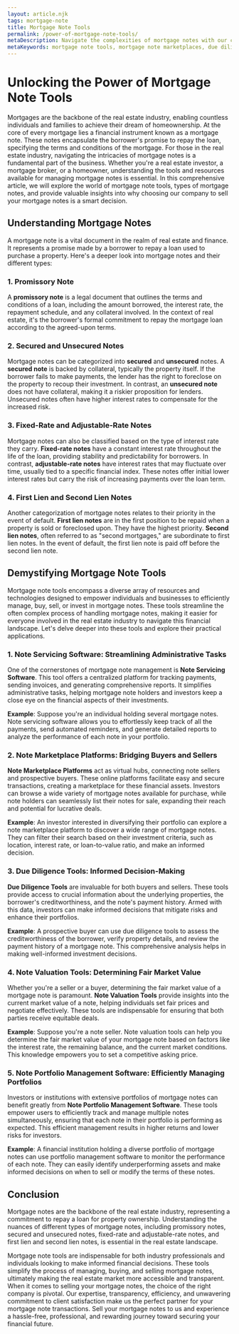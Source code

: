 ```yaml
---
layout: article.njk
tags: mortgage-note
title: Mortgage Note Tools
permalink: /power-of-mortgage-note-tools/
metaDescription: Navigate the complexities of mortgage notes with our comprehensive toolkit and experienced team. We offer streamlined processes, personalized service, and expertise to help you achieve your financial goals.
metaKeywords: mortgage note tools, mortgage note marketplaces, due diligence for mortgage notes
---
```


# Unlocking the Power of Mortgage Note Tools

Mortgages are the backbone of the real estate industry, enabling countless individuals and families to achieve their dream of homeownership. At the core of every mortgage lies a financial instrument known as a mortgage note. These notes encapsulate the borrower's promise to repay the loan, specifying the terms and conditions of the mortgage. For those in the real estate industry, navigating the intricacies of mortgage notes is a fundamental part of the business. Whether you're a real estate investor, a mortgage broker, or a homeowner, understanding the tools and resources available for managing mortgage notes is essential. In this comprehensive article, we will explore the world of mortgage note tools, types of mortgage notes, and provide valuable insights into why choosing our company to sell your mortgage notes is a smart decision.

## Understanding Mortgage Notes

A mortgage note is a vital document in the realm of real estate and finance. It represents a promise made by a borrower to repay a loan used to purchase a property. Here's a deeper look into mortgage notes and their different types:

### **1. Promissory Note**

A **promissory note** is a legal document that outlines the terms and conditions of a loan, including the amount borrowed, the interest rate, the repayment schedule, and any collateral involved. In the context of real estate, it's the borrower's formal commitment to repay the mortgage loan according to the agreed-upon terms.

### **2. Secured and Unsecured Notes**

Mortgage notes can be categorized into **secured** and **unsecured** notes. A **secured note** is backed by collateral, typically the property itself. If the borrower fails to make payments, the lender has the right to foreclose on the property to recoup their investment. In contrast, an **unsecured note** does not have collateral, making it a riskier proposition for lenders. Unsecured notes often have higher interest rates to compensate for the increased risk.

### **3. Fixed-Rate and Adjustable-Rate Notes**

Mortgage notes can also be classified based on the type of interest rate they carry. **Fixed-rate notes** have a constant interest rate throughout the life of the loan, providing stability and predictability for borrowers. In contrast, **adjustable-rate notes** have interest rates that may fluctuate over time, usually tied to a specific financial index. These notes offer initial lower interest rates but carry the risk of increasing payments over the loan term.

### **4. First Lien and Second Lien Notes**

Another categorization of mortgage notes relates to their priority in the event of default. **First lien notes** are in the first position to be repaid when a property is sold or foreclosed upon. They have the highest priority. **Second lien notes**, often referred to as "second mortgages," are subordinate to first lien notes. In the event of default, the first lien note is paid off before the second lien note.

## Demystifying Mortgage Note Tools

Mortgage note tools encompass a diverse array of resources and technologies designed to empower individuals and businesses to efficiently manage, buy, sell, or invest in mortgage notes. These tools streamline the often complex process of handling mortgage notes, making it easier for everyone involved in the real estate industry to navigate this financial landscape. Let's delve deeper into these tools and explore their practical applications.

### **1. Note Servicing Software: Streamlining Administrative Tasks**

One of the cornerstones of mortgage note management is **Note Servicing Software**. This tool offers a centralized platform for tracking payments, sending invoices, and generating comprehensive reports. It simplifies administrative tasks, helping mortgage note holders and investors keep a close eye on the financial aspects of their investments.

**Example**: Suppose you're an individual holding several mortgage notes. Note servicing software allows you to effortlessly keep track of all the payments, send automated reminders, and generate detailed reports to analyze the performance of each note in your portfolio.

### **2. Note Marketplace Platforms: Bridging Buyers and Sellers**

**Note Marketplace Platforms** act as virtual hubs, connecting note sellers and prospective buyers. These online platforms facilitate easy and secure transactions, creating a marketplace for these financial assets. Investors can browse a wide variety of mortgage notes available for purchase, while note holders can seamlessly list their notes for sale, expanding their reach and potential for lucrative deals.

**Example**: An investor interested in diversifying their portfolio can explore a note marketplace platform to discover a wide range of mortgage notes. They can filter their search based on their investment criteria, such as location, interest rate, or loan-to-value ratio, and make an informed decision.

### **3. Due Diligence Tools: Informed Decision-Making**

**Due Diligence Tools** are invaluable for both buyers and sellers. These tools provide access to crucial information about the underlying properties, the borrower's creditworthiness, and the note's payment history. Armed with this data, investors can make informed decisions that mitigate risks and enhance their portfolios.

**Example**: A prospective buyer can use due diligence tools to assess the creditworthiness of the borrower, verify property details, and review the payment history of a mortgage note. This comprehensive analysis helps in making well-informed investment decisions.

### **4. Note Valuation Tools: Determining Fair Market Value**

Whether you're a seller or a buyer, determining the fair market value of a mortgage note is paramount. **Note Valuation Tools** provide insights into the current market value of a note, helping individuals set fair prices and negotiate effectively. These tools are indispensable for ensuring that both parties receive equitable deals.

**Example**: Suppose you're a note seller. Note valuation tools can help you determine the fair market value of your mortgage note based on factors like the interest rate, the remaining balance, and the current market conditions. This knowledge empowers you to set a competitive asking price.

### **5. Note Portfolio Management Software: Efficiently Managing Portfolios**

Investors or institutions with extensive portfolios of mortgage notes can benefit greatly from **Note Portfolio Management Software**. These tools empower users to efficiently track and manage multiple notes simultaneously, ensuring that each note in their portfolio is performing as expected. This efficient management results in higher returns and lower risks for investors.

**Example**: A financial institution holding a diverse portfolio of mortgage notes can use portfolio management software to monitor the performance of each note. They can easily identify underperforming assets and make informed decisions on when to sell or modify the terms of these notes.

## Conclusion

Mortgage notes are the backbone of the real estate industry, representing a commitment to repay a loan for property ownership. Understanding the nuances of different types of mortgage notes, including promissory notes, secured and unsecured notes, fixed-rate and adjustable-rate notes, and first lien and second lien notes, is essential in the real estate landscape.

Mortgage note tools are indispensable for both industry professionals and individuals looking to make informed financial decisions. These tools simplify the process of managing, buying, and selling mortgage notes, ultimately making the real estate market more accessible and transparent. When it comes to selling your mortgage notes, the choice of the right company is pivotal. Our expertise, transparency, efficiency, and unwavering commitment to client satisfaction make us the perfect partner for your mortgage note transactions. Sell your mortgage notes to us and experience a hassle-free, professional, and rewarding journey toward securing your financial future.